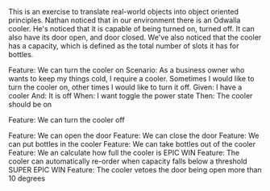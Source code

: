 This is an exercise to translate real-world objects into object oriented principles. 
Nathan noticed that in our environment there is an Odwalla cooler. 
He's noticed that it is capable of being turned on, turned off.
It can also have its door open, and door closed.
We've also noticed that the cooler has a capacity, which is defined as the total 
number of slots it has for bottles.

Feature: We can turn the cooler on
Scenario:
As a business owner who wants to keep my things cold, I require a cooler.
Sometimes I would like to turn the cooler on, other times I would like to turn it off.
Given: I have a cooler
And: It is off
When: I want toggle the power state
Then: The cooler should be on

Feature: We can turn the cooler off

Feature: We can open the door
Feature: We can close the door
Feature: We can put bottles in the cooler
Feature: We can take bottles out of the cooler
Feature: We an calculate how full the cooler is
EPIC WIN Feature: The cooler can automatically re-order when capacity falls below a threshold
SUPER EPIC WIN Feature: The cooler vetoes the door being open more than 10 degrees 